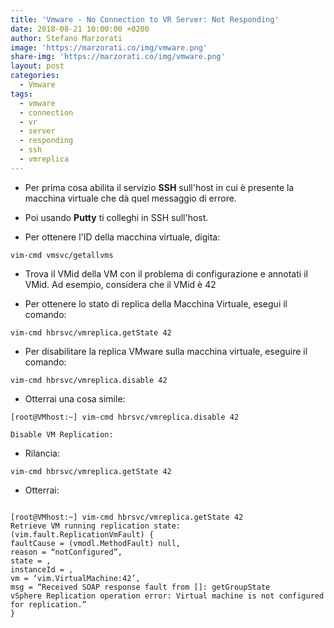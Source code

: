 ```yaml
---
title: 'Vmware - No Connection to VR Server: Not Responding'
date: 2018-08-21 10:00:00 +0200
author: Stefano Marzorati
image: 'https://marzorati.co/img/vmware.png'
share-img: 'https://marzorati.co/img/vmware.png'
layout: post
categories:
  - Vmware
tags:
  - vmware
  - connection
  - vr
  - server
  - responding
  - ssh
  - vmreplica
---
```

  - Per prima cosa abilita il servizio **SSH** sull'host in cui è presente la macchina virtuale che dà quel messaggio di errore.   

  - Poi usando **Putty** ti colleghi in SSH sull'host.   

  - Per ottenere l'ID della macchina virtuale, digita:   

<code>vim-cmd vmsvc/getallvms</code>

  - Trova il VMid della VM con il problema di configurazione e annotati il VMid. Ad esempio, considera che il VMid è 42   

  - Per ottenere lo stato di replica della Macchina Virtuale, esegui il comando:   

<code>vim-cmd hbrsvc/vmreplica.getState 42</code>

  - Per disabilitare la replica VMware sulla macchina virtuale, eseguire il comando:

<code>vim-cmd hbrsvc/vmreplica.disable 42</code>
	
  - Otterrai una cosa simile:   

<code>[root@VMhost:~] vim-cmd hbrsvc/vmreplica.disable 42   
Disable VM Replication:</code>
	
  - Rilancia:

<code>vim-cmd hbrsvc/vmreplica.getState 42</code>

  - Otterrai:

<code>
[root@VMhost:~] vim-cmd hbrsvc/vmreplica.getState 42   
Retrieve VM running replication state:   
(vim.fault.ReplicationVmFault) {   
faultCause = (vmodl.MethodFault) null,   
reason = “notConfigured”,   
state = <unset>,   
instanceId = <unset>,   
vm = ‘vim.VirtualMachine:42’,   
msg = “Received SOAP response fault from [<cs p:1fwaf548, TCP:localhost:80>]: getGroupState   
vSphere Replication operation error: Virtual machine is not configured for replication.”   
}   
</code>